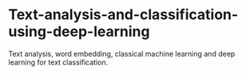 # Text-analysis-and-classification-using-deep-learning
Text analysis, word embedding, classical machine learning and deep learning for text classification. 
